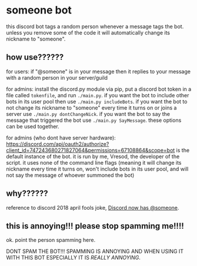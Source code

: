 # someone bot

this discord bot tags a random person whenever a message tags the bot. unless you remove some of the code it will automatically change its nickname to "someone".

## how use??????

for users: if "@someone" is in your message then it replies to your message with a random person in your server/guild

for admins: install the discord.py module via pip, put a discord bot token in a file called `tokenfile`, and run `./main.py`. if you want the bot to include other bots in its user pool then use `./main.py includeBots`. if you want the bot to not change its nickname to "someone" every time it turns on or joins a server use `./main.py dontChangeNick`. if you want the bot to say the message that triggered the bot use `./main.py SayMessage`. these options can be used together.

for admins (who dont have server hardware): https://discord.com/api/oauth2/authorize?client_id=747243680271827064&permissions=67108864&scope=bot is the default instance of the bot. it is run by me, Vresod, the developer of the script. it uses none of the command line flags (meaning it will change its nickname every time it turns on, won't include bots in its user pool, and will not say the message of whoever summoned the bot)

## why??????

reference to discord 2018 april fools joke, [Discord now has @someone](https://www.youtube.com/watch?v=BeG5FqTpl9U). 

## this is annoying!!! please stop spamming me!!!!

ok. point the person spamming here.

DONT SPAM THE BOT!!! SPAMMING IS ANNOYING AND WHEN USING IT WITH THIS BOT ESPECIALLY IT IS *REALLY ANNOYING*.
